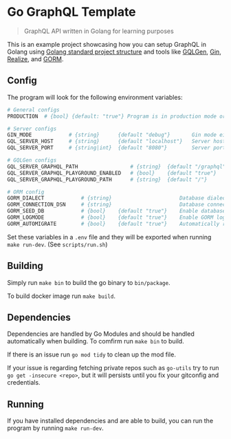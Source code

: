 # Go GraphQL Template

> GraphQL API written in Golang for learning purposes

This is an example project showcasing how you can setup GraphQL in Golang using [Golang standard project structure](https://github.com/golang-standards/project-layout) and tools like [GQLGen](https://github.com/99designs/gqlgen), [Gin](https://github.com/gin-gonic/gin), [Realize](https://github.com/oxequa/realize), and [GORM](https://gorm.io/).

## Config

The program will look for the following environment variables:

```bash
# General configs
PRODUCTION  # {bool} {default: "true"} Program is in production mode or is running i a cluster etc...

# Server configs
GIN_MODE            # {string}      {default "debug"}       Gin mode either release or debug
GQL_SERVER_HOST     # {string}      {default "localhost"}   Server host
GQL_SERVER_PORT     # {string|int}  {default "8080"}        Server port

# GQLGen configs
GQL_SERVER_GRAPHQL_PATH                 # {string}  {default "/graphql"}    Endpoint path to GraphQL API
GQL_SERVER_GRAPHQL_PLAYGROUND_ENABLED   # {bool}    {default "true"}        Enable GraphQL playground interface
GQL_SERVER_GRAPHQL_PLAYGROUND_PATH      # {string}  {default "/"}           Endpoint path to GraphQL playground

# ORM config
GORM_DIALECT            # {string}                      Database dialect i.e postgres, mysql, etc...
GORM_CONNECTION_DSN     # {string}                      Database connection string i.e "postgres://user:password@dbhost/dbname?sslmode=disable"
GORM_SEED_DB            # {bool}    {default "true"}    Enable database seeding on run
GORM_LOGMODE            # {bool}    {default "true"}    Enable GORM log mode
GORM_AUTOMIGRATE        # {bool}    {default "true"}    Automatically run migrations on run
```

Set these variables in a `.env` file and they will be exported when running `make run-dev`. (See `scripts/run.sh`)

## Building

Simply run `make bin` to build the go binary to `bin/package`.

To build docker image run `make build`.

## Dependencies

Dependencies are handled by Go Modules and should be handled automatically when building. To comfirm run `make bin` to build.

If there is an issue run `go mod tidy` to clean up the mod file.

If your issue is regarding fetching private repos such as `go-utils` try to run `go get -insecure <repo>`, but it will persists until you fix your gitconfig and credentials.

## Running

If you have installed dependencies and are able to build, you can run the program by running `make run-dev`.
